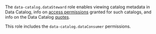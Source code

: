 The `data-catalog.dataSteward` role enables viewing catalog metadata in Data Catalog, info on [access permissions](../../iam/concepts/access-control/index.md) granted for such catalogs, and info on the Data Catalog [quotes](../../metadata-hub/concepts/limits.md#data-catalog-quota).

This role includes the `data-catalog.dataConsumer` permissions.
